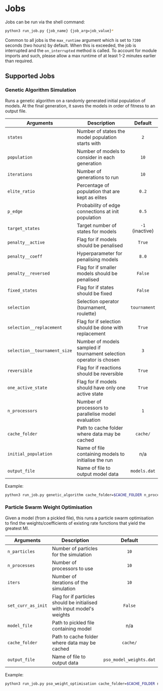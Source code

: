 # Jobs

Jobs can be run via the shell command:

```bash
python3 run_job.py {job_name} {job_arg=job_value}*
```

Common to all jobs is the `max_runtime` argument which is set to `7200` seconds (two hours) by default. When this is exceeded, the job is interrupted and the `on_interrupted` method is called. To account for module imports and such, please allow a max runtime of at least 1-2 minutes earlier than required. 

## Supported Jobs

### Genetic Algorithm Simulation

Runs a genetic algorithm on a randomly generated initial population of models. At the final generation, it saves the models in order of fitness to an output file.

| Arguments | Description | Default |
|---|---|:---:|
| `states`           | Number of states the model population starts with | `2` |
| `population`       | Number of models to consider in each generation | `10` |
| `iterations`       | Number of generations to run | `10` |
| `elite_ratio`      | Percentage of population that are kept as elites | `0.2` |
| `p_edge`           | Probability of edge connections at init population | `0.5` |
| `target_states`    | Target number of states for models | `-1` (inactive) |
| `penalty__active`    | Flag for if models should be penalised | `True` |
| `penalty__coeff`    | Hyperparameter for penalising models | `8.0` |
| `penalty__reversed` | Flag for if smaller models should be penalised | `False` |
| `fixed_states`     | Flag for if states should be fixed | `False` |
| `selection` | Selection operator (tournament, roulette) | `tournament` |
| `selection__replacement` | Flag for if selection should be done with replacement | `True` |
| `selection__tournament_size` | Number of models sampled if tournament selection operator is chosen | `3` |
| `reversible`       | Flag for if reactions should be reversible | `True` |
| `one_active_state` | Flag for if models should have only one active state | `True` |
| `n_processors`     | Number of processors to parallelise model evaluation | `1` |
| `cache_folder`     | Path to cache folder where data may be cached | `cache/` |
| `initial_population` | Name of file containing models to initialise the run | n/a |
| `output_file`      | Name of file to output model data | `models.dat` |

Example:

```bash
python3 run_job.py genetic_algorithm cache_folder=$CACHE_FOLDER n_processors=100 states=4 population=200 iterations=100 one_active_state=True fixed_states=False
```

### Particle Swarm Weight Optimisation

Given a model (from a pickled file), this runs a particle swarm optimisation to find the weights/coefficients of existing rate functions that yield the greatest MI.

| Arguments | Description | Default |
|---|---|:---:|
|  `n_particles` |  Number of particles for the simulation | `10` |
| `n_processes` |  Number of processors to use | `10` |
| `iters`        |  Number of iterations of the simulation | `10` |
| `set_curr_as_init` |  Flag for if particles should be initialised with input model's weights | `False` |
| `model_file`   |  Path to pickled file containing model | n/a |
| `cache_folder` |  Path to cache folder where data may be cached | `cache/` |
| `output_file`  |  Name of file to output data | `pso_model_weights.dat` |

Example:

```bash
python3 run_job.py pso_weight_optimisation cache_folder=$CACHE_FOLDER n_particles 8 n_processes=8 iters=100 set_curr_as_init=True
```
